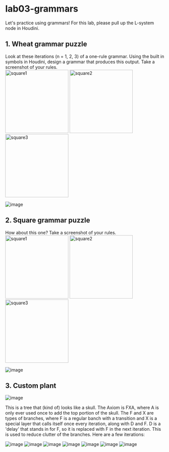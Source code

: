 # lab03-grammars
Let's practice using grammars! For this lab, please pull up the L-system node in Houdini.

## 1. Wheat grammar puzzle
Look at these iterations (n = 1, 2, 3) of a one-rule grammar. Using the built in symbols in Houdini, design a grammar that produces this output. Take a screenshot of your rules.\
<img width="200" alt="square1" src="https://user-images.githubusercontent.com/1758825/193949661-a3a0e1f7-7d68-4b9e-8384-d9991e1e9fd2.png">
<img width="200" alt="square2" src="https://user-images.githubusercontent.com/1758825/193949853-cf2306b3-3537-4c24-91b5-0a3083bc87c0.png">
<img width="200" alt="square3" src="https://user-images.githubusercontent.com/1758825/193949859-5e432b4b-f18d-48b5-a9e9-8d7dba255955.png">

![image](https://github.com/user-attachments/assets/1fc41b3b-f6f8-4d2f-b62a-19e6c44ad062)

## 2. Square grammar puzzle
How about this one? Take a screenshot of your rules.\
<img width="200" alt="square1" src="https://user-images.githubusercontent.com/1758825/193949895-87cdfb43-da7c-4867-ab1b-107e1ba9d2a7.png">
<img width="200" alt="square2" src="https://user-images.githubusercontent.com/1758825/193949904-a9cdfe0f-319e-4ca8-9935-dd338217a7cf.png">
<img width="200" alt="square3" src="https://user-images.githubusercontent.com/1758825/193949910-928e5993-ce26-4681-80f8-ffeb54be4dcf.png">

![image](https://github.com/user-attachments/assets/d50ab11b-8f04-4a1f-bb39-05b70326bead)

## 3. Custom plant
![image](https://github.com/user-attachments/assets/0add00b6-60fb-47e6-a9a4-8380c2a6b551)


This is a tree that (kind of) looks like a skull. The Axiom is FXA, where  A is only ever used once to add the top portion of the skull. The F and X are types of branches, where F is a regular banch with a transition and X is a special layer that calls itself once every iteration, along with D and F. D is a 'delay' that stands in for F, so it is replaced with F in the next iteration. This is used to reduce clutter of the branches. Here are a few iterations:

![image](https://github.com/user-attachments/assets/1d987fc6-1d51-4bf9-8cc6-1cf89edc6e69)
![image](https://github.com/user-attachments/assets/3817c68c-e8c3-4cae-9526-e6edfd5862d6)
![image](https://github.com/user-attachments/assets/d1c59dda-d10e-40b4-8815-2db8d0c1148f)
![image](https://github.com/user-attachments/assets/4cd52654-40b2-42ec-a3d2-2998f4238c85)
![image](https://github.com/user-attachments/assets/769691ba-0b4a-4530-abc6-22a391be9f07)
![image](https://github.com/user-attachments/assets/12ada25c-4b7d-4c74-be79-2a5d65b599f3)
![image](https://github.com/user-attachments/assets/e16d4973-94bc-4245-8166-88fc35cdb5b6)



